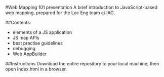 #Web Mapping 101 presentation
A brief introduction to JavaScript-based web mapping, prepared for the Loc Eng team at IAG.

##Contents:
* elements of a JS application
* JS map APIs
* best practise guidelines
* debugging
* Web AppBuilder

##Instructions
Download the entire repository to your local machine, then open Index.html in a browser.